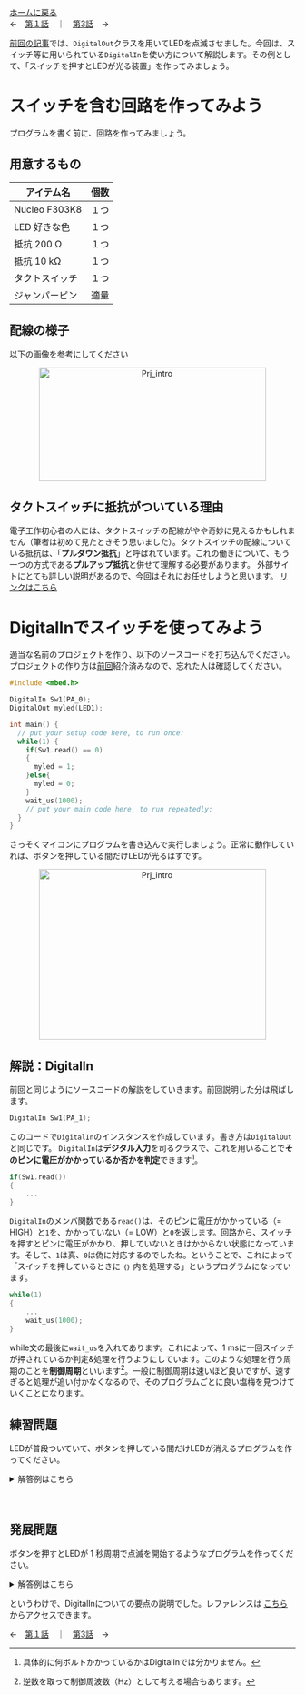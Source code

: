 [ホームに戻る](./index.md)  
←　[第１話](DigitalOut_explain.md)　｜　[第3話](PwmOut_explain.md)　→

[前回の記事](DigitalOut_explain.md)では、`DigitalOut`クラスを用いてLEDを点滅させました。今回は、スイッチ等に用いられている`DigitalIn`を使い方について解説します。その例として、「スイッチを押すとLEDが光る装置」を作ってみましょう。

# スイッチを含む回路を作ってみよう
プログラムを書く前に、回路を作ってみましょう。
## 用意するもの
| アイテム名 | 個数 |
| ---- | ---- | 
| Nucleo F303K8 | １つ |
| LED 好きな色 | １つ |
| 抵抗 200 Ω | １つ |
| 抵抗 10 kΩ | １つ |
| タクトスイッチ | １つ |
| ジャンパーピン | 適量 |

## 配線の様子
以下の画像を参考にしてください

<div style="text-align: center;">
<image src = "./img/kairo.jpg" alt = "Prj_intro" title = "Prj_intro" width = "400" height = "200"/>
</div>


## タクトスイッチに抵抗がついている理由
電子工作初心者の人には、タクトスイッチの配線がやや奇妙に見えるかもしれません（筆者は初めて見たときそう思いました）。タクトスイッチの配線についている抵抗は、「**プルダウン抵抗**」と呼ばれています。これの働きについて、もう一つの方式である**プルアップ抵抗**と併せて理解する必要があります。
外部サイトにとても詳しい説明があるので、今回はそれにお任せしようと思います。
  [リンクはこちら](https://voltechno.com/blog/pullup-pulldown/)

# DigitalInでスイッチを使ってみよう
適当な名前のプロジェクトを作り、以下のソースコードを打ち込んでください。プロジェクトの作り方は[前回](DigitalOut_explain.md)紹介済みなので、忘れた人は確認してください。

``` cpp
#include <mbed.h>

DigitalIn Sw1(PA_0);
DigitalOut myled(LED1);

int main() {
  // put your setup code here, to run once:
  while(1) {
    if(Sw1.read() == 0)
    {
      myled = 1;
    }else{
      myled = 0;
    }
    wait_us(1000);
    // put your main code here, to run repeatedly:
  }
}
```


さっそくマイコンにプログラムを書き込んで実行しましょう。正常に動作していれば、ボタンを押している間だけLEDが光るはずです。

<div style="text-align: center;">
<image src = "./img/testrun1.GIF" alt = "Prj_intro" title = "Prj_intro" width = "400" height = "300"/>
</div>

  
## 解説：DigitalIn
前回と同じようにソースコードの解説をしていきます。前回説明した分は飛ばします。

``` cpp
DigitalIn Sw1(PA_1);
```
このコードで`DigitalIn`のインスタンスを作成しています。書き方は`DigitalOut`と同じです。
`DigitalIn`は**デジタル入力**を司るクラスで、これを用いることで**そのピンに電圧がかかっているか否かを判定**できます[^1]。

``` cpp
if(Sw1.read())
{
    ...
}
```

`DigitalIn`のメンバ関数である`read()`は、そのピンに電圧がかかっている（= HIGH）と`1`を、かかっていない（= LOW）と`0`を返します。回路から、スイッチを押すとピンに電圧がかかり、押していないときはかからない状態になっています。そして、`1`は真、`0`は偽に対応するのでしたね。ということで、これによって「スイッチを押しているときに `｛｝` 内を処理する」というプログラムになっています。

``` cpp
while(1)
{
    ...
    wait_us(1000);
}
```
while文の最後に`wait_us`を入れてあります。これによって、1 msに一回スイッチが押されているか判定&処理を行うようにしています。このような処理を行う周期のことを**制御周期**といいます[^2]。一般に制御周期は速いほど良いですが、速すぎると処理が追い付かなくなるので、そのプログラムごとに良い塩梅を見つけていくことになります。

## 練習問題
LEDが普段ついていて、ボタンを押している間だけLEDが消えるプログラムを作ってください。

<details>
<summary>解答例はこちら</summary>

``` cpp
#include <mbed.h>

DigitalIn Sw1(PA_0);
DigitalOut myled(PB_1);

int main() {
  // put your setup code here, to run once:
  while(1) {
    if(!Sw1.read())
    {
      myled = 1;
    }else{
      myled = 0;
    }
    wait_us(1000);
    // put your main code here, to run repeatedly:
  }
}
```

先ほどの例の`if`文の真偽を反転させれば良いでしょう。

</details>

　　
## 発展問題
ボタンを押すとLEDが 1 秒周期で点滅を開始するようなプログラムを作ってください。

<details><summary>解答例はこちら</summary>

``` cpp
#include <mbed.h>

DigitalIn Sw1(PA_0);
DigitalOut myled(LED1);

int main() {
  // put your setup code here, to run once:
  myled = 0;
  while(Sw1.read()){};

  while(1) {
    myled = 1;
    wait_us(500000);
    myled = 0;
    wait_us(500000);
    // put your main code here, to run repeatedly:
  }
}
```

「スイッチが押されていない」という条件での無限ループを点滅の処理の前にはさめば、スイッチが押されるまで待機させることができます。

</details>


というわけで、DigitalInについての要点の説明でした。レファレンスは [こちら](https://os.mbed.com/docs/mbed-os/v6.15/apis/digitalin.html)からアクセスできます。

  

←　[第１話](DigitalOut_explain.md)　｜　[第3話](DigitalIn_explain.md)　→

[^1]: 具体的に何ボルトかかっているかはDigitalInでは分かりません。
[^2]: 逆数を取って制御周波数（Hz）として考える場合もあります。